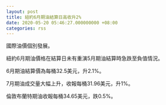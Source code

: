 ```yaml
---
layout: post
title: 紐約6月期油結算日高收升2%
date: 2020-05-20 05:46:27.000000000 +08:00
categories: rss
---
```


國際油價個別發展。

紐約6月期油價格在結算日未有重演5月期油結算時急跌至負值情況。

6月期油結算價為每桶32.5美元，升2.1%。

7月期油成交量大幅上升，收報每桶31.96美元，升1%。

倫敦布蘭特期油收報每桶34.65美元，跌0.5%。
